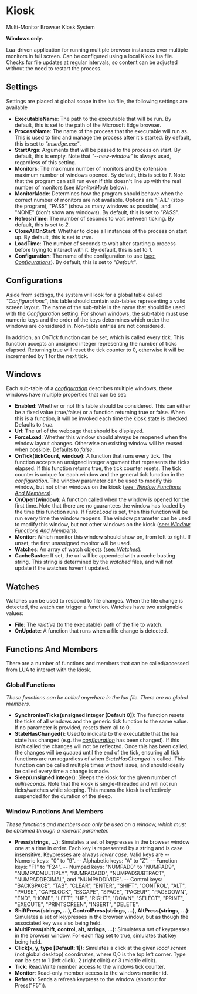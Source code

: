 # Kiosk
Multi-Monitor Browser Kiosk System 

**Windows only.**

Lua-driven application for running multiple browser instances over multiple monitors in full screen. Can be configured using a local Kiosk.lua file.
Checks for file updates at regular intervals, so content can be adjusted without the need to restart the process.  

## Settings
Settings are placed at global scope in the lua file, the following settings are available

- **ExecutableName**: The path to the executable that will be run. By default, this is set to the path of the Microsoft Edge browser.
- **ProcessName**: The name of the process that the executable will run as. This is used to find and manage the process after it's started. By default, this is set to *"msedge.exe"*.
- **StartArgs**: Arguments that will be passed to the process on start. By default, this is empty. Note that *"--new-window"* is always used, regardless of this setting. 
- **Monitors**: The maximum number of monitors and by extension maximum number of windows opened. By default, this is set to *1*. Note that the program can still run even if this doesn't line up with the real number of monitors (see *MonitorMode* below).
- **MonitorMode**: Determines how the program should behave when the correct number of monitors are not available. Options are "FAIL" (stop the program), "PASS" (show as many windows as possible), and "NONE" (don't show any windows). By default, this is set to *"PASS"*.
- **RefreshTime**: The number of seconds to wait between ticking. By default, this is set to *2*.
- **CloseAllOnStart**: Whether to close all instances of the process on start up. By default, this is set to *true*.
- **LoadTime**: The number of seconds to wait after starting a process before trying to interact with it. By default, this is set to *1*.
- **Configuration**: The name of the configuration to use ([see: *Configurations*](#configurations)). By default, this is set to *"Default"*. 

## Configurations
Aside from settings, the system will look for a global table called *"Configurations"*, this table should contain sub-tables representing a valid screen layout. The name of the sub-table is the name that should be used with the *Configuration* setting. For shown windows, the sub-table must use numeric keys and the order of the keys determines which order the windows are considered in. Non-table entries are not considered.

In addition, an *OnTick* function can be set, which is called every tick. This function accepts an unsigned integer representing the number of ticks elapsed. Returning true will reset the tick counter to 0, otherwise it will be incremented by 1 for the next tick.

## Windows
Each sub-table of a [*configuration*](#configurations) describes multiple windows, these windows have multiple properties that can be set:
- **Enabled**: Whether or not this table should be considered. This can either be a fixed value (true/false) or a function returning true or false. When this is a function, it will be invoked each time the kiosk state is checked. Defaults to *true*.
- **Url**: The url of the webpage that should be displayed.
- **ForceLoad**: Whether this window should always be reopened when the window layout changes. Otherwise an existing window will be reused when possible. Defaults to *false*.
- **OnTick(tickCount, window)**: A function that runs every tick. The function accepts an unsigned integer argument that represents the ticks elapsed. If this function returns true, the tick counter resets. The tick counter is unique for each window and the general tick function in the *configuration*. The window parameter can be used to modify this window, but not other windows on the kiosk ([see: *Window Functions And Members*](#window-functions-and-members)).
- **OnOpen(window)**: A function called when the window is opened for the first time. Note that there are no guarantees the window has loaded by the time this function runs. If *ForceLoad* is set, then this function will be run every time the window reopens. The window parameter can be used to modify this window, but not other windows on the kiosk ([see: *Window Functions And Members*](#window-functions-and-members)).
- **Monitor**: Which monitor this window should show on, from left to right. If unset, the first unassigned monitor will be used.
- **Watches**: An array of watch objects ([see: *Watches*](#watches)).
- **CacheBuster**: If set, the url will be appended with a cache busting string. This string is determined by the *watched* files, and will not update if the watches haven't updated.

## Watches
Watches can be used to respond to file changes. When the file change is detected, the watch can trigger a function. Watches have two assignable values:
- **File**: The *relative* (to the executable) path of the file to watch.
- **OnUpdate**: A function that runs when a file change is detected.

## Functions And Members
There are a number of functions and members that can be called/accessed from LUA to interact with the kiosk.

### Global Functions
*These functions can be called anywhere in the lua file. There are no global members.*
- **SynchroniseTicks(unsigned integer [Default 0])**: The function resets the ticks of all windows and the generic tick function to the same value. If no parameter is provided, resets them all to 0.
- **StateHasChanged()**: Used to indicate to the executable that the lua state has changed (e.g. the [*configuration*](#configurations) has been changed). If this isn't called the changes will not be reflected. Once this has been called, the changes will be *queued* until the end of the tick, ensuring all tick functions are run regardless of when *StateHasChanged* is called. This function can be called multiple times without issue, and should ideally be called every time a change is made.
- **Sleep(unsigned integer)**: Sleeps the kiosk for the given number of *milliseconds*. Note that the kiosk is single-threaded and will not run ticks/watches while sleeping. This means the kiosk is effectively suspended for the duration of the sleep.

### Window Functions And Members
*These functions and members can only be used on a window, which must be obtained through a relevant parameter.*
- **Press(strings, ...)**: Simulates a set of keypresses in the browser window one at a time in order. Each key is represented by a string and is case insensitive. Keypresses are always *lower case*. Valid keys are
    -- Numeric keys: "0" to "9".
    -- Alphabetic keys: "A" to "Z".
    -- Function keys: "F1" to "F24".
    -- Numpad keys: "NUMPAD0" to "NUMPAD9", "NUMPADMULTIPLY", "NUMPADADD", "NUMPADSUBTRACT", "NUMPADDECIMAL", and "NUMPADDIVIDE".
    -- Control keys: "BACKSPACE", "TAB", "CLEAR", "ENTER", "SHIFT", "CONTROL", "ALT", "PAUSE", "CAPSLOCK", "ESCAPE", "SPACE", "PAGEUP", "PAGEDOWN", "END", "HOME", "LEFT", "UP", "RIGHT", "DOWN", "SELECT", "PRINT", "EXECUTE", "PRINTSCREEN", "INSERT", "DELETE".
- **ShiftPress(strings, ...), ControlPress(strings, ...), AltPress(strings, ...)**: Simulates a set of keypresses in the browser window, but as though the associated key was also being held.
- **MultiPress(shift, control, alt, strings, ...)**: Simulates a set of keypresses in the browser window. For each flag set to true, simulates that key being held.
- **Click(x, y, type [Default: 1])**: Simulates a click at the given *local screen* (not global desktop) coordinates, where 0,0 is the top left corner. Type can be set to 1 (left click), 2 (right click) or 3 (middle click).
- **Tick**: Read/Write member access to the windows tick counter.
- **Monitor**: Read-only member access to the windows monitor id.
- **Refresh**: Sends a refresh keypress to the window (shortcut for Press("F5")).